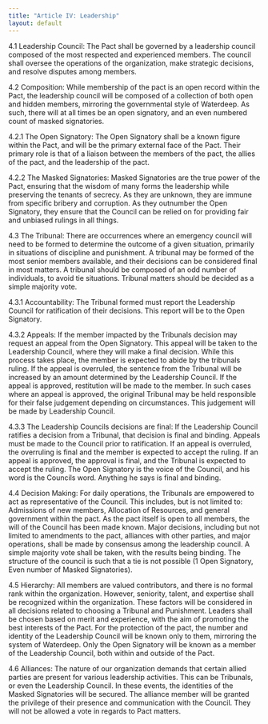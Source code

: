 ```yaml
---
title: "Article IV: Leadership"
layout: default
---
```


4.1 Leadership Council: The Pact shall be governed by a leadership council composed of the most respected and experienced members. The council shall oversee the operations of the organization, make strategic decisions, and resolve disputes among members.

4.2 Composition:
While membership of the pact is an open record within the Pact, the leadership council will be composed of a collection of both open and hidden members, mirroring the governmental style of Waterdeep. As such, there will at all times be an open signatory, and an even numbered count of masked signatories.

4.2.1 The Open Signatory: The Open Signatory shall be a known figure within the Pact, and will be the primary external face of the Pact. Their primary role is that of a liaison between the members of the pact, the allies of the pact, and the leadership of the pact.

4.2.2 The Masked Signatories:
Masked Signatories are the true power of the Pact, ensuring that the wisdom of many forms the leadership while preserving the tenants of secrecy. As they are unknown, they are immune from specific bribery and corruption. As they outnumber the Open Signatory, they ensure that the Council can be relied on for providing fair and unbiased rulings in all things.

4.3 The Tribunal: There are occurrences where an emergency council will need to be formed to determine the outcome of a given situation, primarily in situations of discipline and punishment. A tribunal may be formed of the most senior members available, and their decisions can be considered final in most matters. A tribunal should be composed of an odd number of individuals, to avoid tie situations. Tribunal matters should be decided as a simple majority vote.

4.3.1 Accountability: The Tribunal formed must report the Leadership Council for ratification of their decisions. This report will be to the Open Signatory.

4.3.2 Appeals: If the member impacted by the Tribunals decision may request an appeal from the Open Signatory. This appeal will be taken to the Leadership Council, where they will make a final decision. While this process takes place, the member is expected to abide by the tribunals ruling. If the appeal is overruled, the sentence from the Tribunal will be increased by an amount determined by the Leadership Council. If the appeal is approved, restitution will be made to the member. In such cases where an appeal is approved, the original Tribunal may be held responsible for their false judgement depending on circumstances. This judgement will be made by Leadership Council.

4.3.3 The Leadership Councils decisions are final: If the Leadership Council ratifies a decision from a Tribunal, that decision is final and binding. Appeals must be made to the Council prior to ratification. If an appeal is overruled, the overruling is final and the member is expected to accept the ruling. If an appeal is approved, the approval is final, and the Tribunal is expected to accept the ruling. The Open Signatory is the voice of the Council, and his word is the Councils word. Anything he says is final and binding.

4.4 Decision Making: For daily operations, the Tribunals are empowered to act as representative of the Council. This includes, but is not limited to: Admissions of new members, Allocation of Resources, and general government within the pact. As the pact itself is open to all members, the will of the Council has been made known. Major decisions, including but not limited to amendments to the pact, alliances with other parties, and major operations, shall be made by consensus among the leadership council. A simple majority vote shall be taken, with the results being binding. The structure of the council is such that a tie is not possible (1 Open Signatory, Even number of Masked Signatories).

4.5 Hierarchy: All members are valued contributors, and there is no formal rank within the organization. However, seniority, talent, and expertise shall be recognized within the organization. These factors will be considered in all decisions related to choosing a Tribunal and Punishment. Leaders shall be chosen based on merit and experience, with the aim of promoting the best interests of the Pact. For the protection of the pact, the number and identity of the Leadership Council will be known only to them, mirroring the system of Waterdeep. Only the Open Signatory will be known as a member of the Leadership Council, both within and outside of the Pact.

4.6 Alliances: The nature of our organization demands that certain allied parties are present for various leadership activities. This can be Tribunals, or even the Leadership Council. In these events, the identities of the Masked Signatories will be secured. The alliance member will be granted the privilege of their presence and communication with the Council. They will not be allowed a vote in regards to Pact matters.